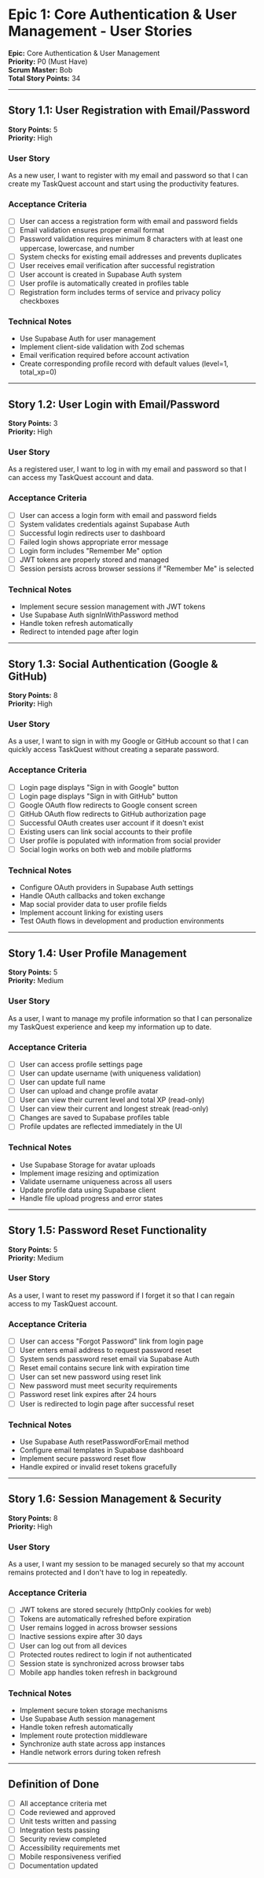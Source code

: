 # Epic 1: Core Authentication & User Management - User Stories

**Epic:** Core Authentication & User Management  
**Priority:** P0 (Must Have)  
**Scrum Master:** Bob  
**Total Story Points:** 34

---

## Story 1.1: User Registration with Email/Password
**Story Points:** 5  
**Priority:** High

### User Story
As a new user, I want to register with my email and password so that I can create my TaskQuest account and start using the productivity features.

### Acceptance Criteria
- [ ] User can access a registration form with email and password fields
- [ ] Email validation ensures proper email format
- [ ] Password validation requires minimum 8 characters with at least one uppercase, lowercase, and number
- [ ] System checks for existing email addresses and prevents duplicates
- [ ] User receives email verification after successful registration
- [ ] User account is created in Supabase Auth system
- [ ] User profile is automatically created in profiles table
- [ ] Registration form includes terms of service and privacy policy checkboxes

### Technical Notes
- Use Supabase Auth for user management
- Implement client-side validation with Zod schemas
- Email verification required before account activation
- Create corresponding profile record with default values (level=1, total_xp=0)

---

## Story 1.2: User Login with Email/Password
**Story Points:** 3  
**Priority:** High

### User Story
As a registered user, I want to log in with my email and password so that I can access my TaskQuest account and data.

### Acceptance Criteria
- [ ] User can access a login form with email and password fields
- [ ] System validates credentials against Supabase Auth
- [ ] Successful login redirects user to dashboard
- [ ] Failed login shows appropriate error message
- [ ] Login form includes "Remember Me" option
- [ ] JWT tokens are properly stored and managed
- [ ] Session persists across browser sessions if "Remember Me" is selected

### Technical Notes
- Implement secure session management with JWT tokens
- Use Supabase Auth signInWithPassword method
- Handle token refresh automatically
- Redirect to intended page after login

---

## Story 1.3: Social Authentication (Google & GitHub)
**Story Points:** 8  
**Priority:** High

### User Story
As a user, I want to sign in with my Google or GitHub account so that I can quickly access TaskQuest without creating a separate password.

### Acceptance Criteria
- [ ] Login page displays "Sign in with Google" button
- [ ] Login page displays "Sign in with GitHub" button
- [ ] Google OAuth flow redirects to Google consent screen
- [ ] GitHub OAuth flow redirects to GitHub authorization page
- [ ] Successful OAuth creates user account if it doesn't exist
- [ ] Existing users can link social accounts to their profile
- [ ] User profile is populated with information from social provider
- [ ] Social login works on both web and mobile platforms

### Technical Notes
- Configure OAuth providers in Supabase Auth settings
- Handle OAuth callbacks and token exchange
- Map social provider data to user profile fields
- Implement account linking for existing users
- Test OAuth flows in development and production environments

---

## Story 1.4: User Profile Management
**Story Points:** 5  
**Priority:** Medium

### User Story
As a user, I want to manage my profile information so that I can personalize my TaskQuest experience and keep my information up to date.

### Acceptance Criteria
- [ ] User can access profile settings page
- [ ] User can update username (with uniqueness validation)
- [ ] User can update full name
- [ ] User can upload and change profile avatar
- [ ] User can view their current level and total XP (read-only)
- [ ] User can view their current and longest streak (read-only)
- [ ] Changes are saved to Supabase profiles table
- [ ] Profile updates are reflected immediately in the UI

### Technical Notes
- Use Supabase Storage for avatar uploads
- Implement image resizing and optimization
- Validate username uniqueness across all users
- Update profile data using Supabase client
- Handle file upload progress and error states

---

## Story 1.5: Password Reset Functionality
**Story Points:** 5  
**Priority:** Medium

### User Story
As a user, I want to reset my password if I forget it so that I can regain access to my TaskQuest account.

### Acceptance Criteria
- [ ] User can access "Forgot Password" link from login page
- [ ] User enters email address to request password reset
- [ ] System sends password reset email via Supabase Auth
- [ ] Reset email contains secure link with expiration time
- [ ] User can set new password using reset link
- [ ] New password must meet security requirements
- [ ] Password reset link expires after 24 hours
- [ ] User is redirected to login page after successful reset

### Technical Notes
- Use Supabase Auth resetPasswordForEmail method
- Configure email templates in Supabase dashboard
- Implement secure password reset flow
- Handle expired or invalid reset tokens gracefully

---

## Story 1.6: Session Management & Security
**Story Points:** 8  
**Priority:** High

### User Story
As a user, I want my session to be managed securely so that my account remains protected and I don't have to log in repeatedly.

### Acceptance Criteria
- [ ] JWT tokens are stored securely (httpOnly cookies for web)
- [ ] Tokens are automatically refreshed before expiration
- [ ] User remains logged in across browser sessions
- [ ] Inactive sessions expire after 30 days
- [ ] User can log out from all devices
- [ ] Protected routes redirect to login if not authenticated
- [ ] Session state is synchronized across browser tabs
- [ ] Mobile app handles token refresh in background

### Technical Notes
- Implement secure token storage mechanisms
- Use Supabase Auth session management
- Handle token refresh automatically
- Implement route protection middleware
- Synchronize auth state across app instances
- Handle network errors during token refresh

---

## Definition of Done
- [ ] All acceptance criteria met
- [ ] Code reviewed and approved
- [ ] Unit tests written and passing
- [ ] Integration tests passing
- [ ] Security review completed
- [ ] Accessibility requirements met
- [ ] Mobile responsiveness verified
- [ ] Documentation updated
